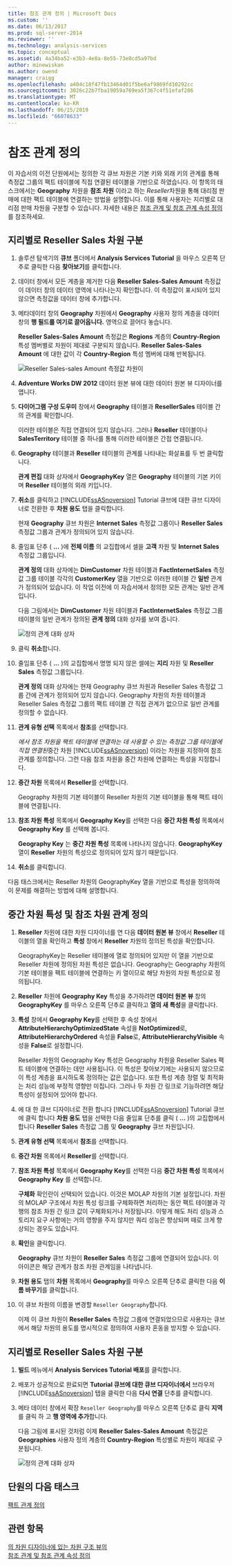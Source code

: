 ```yaml
---
title: 참조 관계 정의 | Microsoft Docs
ms.custom: ''
ms.date: 06/13/2017
ms.prod: sql-server-2014
ms.reviewer: ''
ms.technology: analysis-services
ms.topic: conceptual
ms.assetid: 4a34ba52-e3b3-4e8a-8e55-73e0cd5a97bd
author: minewiskan
ms.author: owend
manager: craigg
ms.openlocfilehash: a404c18f47fb13464d01f5be6af9869fd10292cc
ms.sourcegitcommit: 3026c22b7fba19059a769ea5f367c4f51efaf286
ms.translationtype: MT
ms.contentlocale: ko-KR
ms.lasthandoff: 06/15/2019
ms.locfileid: "66078633"
---
```

# <a name="defining-a-referenced-relationship"></a>참조 관계 정의
  이 자습서의 이전 단원에서는 정의한 각 큐브 차원은 기본 키와 외래 키의 관계를 통해 측정값 그룹의 팩트 테이블에 직접 연결된 테이블을 기반으로 하였습니다. 이 항목의 태스크에서는 **Geography** 차원을 **참조 차원** 이라고 하는 *Reseller*차원을 통해 대리점 판매에 대한 팩트 테이블에 연결하는 방법을 설명합니다. 이를 통해 사용자는 지리별로 대리점 판매 차원을 구분할 수 있습니다. 자세한 내용은 [참조 관계 및 참조 관계 속성 정의](multidimensional-models/define-a-referenced-relationship-and-referenced-relationship-properties.md)를 참조하세요.  
  
## <a name="dimensioning-reseller-sales-by-geography"></a>지리별로 Reseller Sales 차원 구분  
  
1.  솔루션 탐색기의 **큐브** 폴더에서 **Analysis Services Tutorial** 을 마우스 오른쪽 단추로 클릭한 다음 **찾아보기**를 클릭합니다.  
  
2.  데이터 창에서 모든 계층을 제거한 다음 **Reseller Sales-Sales Amount** 측정값이 데이터 창의 데이터 영역에 나타나는지 확인합니다. 이 측정값이 표시되어 있지 않으면 측정값을 데이터 창에 추가합니다.  
  
3.  메타데이터 창의 **Geography** 차원에서 **Geography** 사용자 정의 계층을 데이터 창의 **행 필드를 여기로 끌어옵니다.** 영역으로 끌어다 놓습니다.  
  
     **Reseller Sales-Sales Amount** 측정값은 **Regions** 계층의 **Country-Region** 특성 멤버별로 차원이 제대로 구분되지 않습니다. **Reseller Sales-Sales Amount** 에 대한 값이 각 **Country-Region** 특성 멤버에 대해 반복됩니다.  
  
     ![Reseller Sales-sales Amount 측정값 차원이](../../2014/tutorials/media/l5-referencedrelationship-1.gif "차원이 Reseller Sales-sales Amount 측정값")  
  
4.  **Adventure Works DW 2012** 데이터 원본 뷰에 대한 데이터 원본 뷰 디자이너를 엽니다.  
  
5.  **다이어그램 구성 도우미** 창에서 **Geography** 테이블과 **ResellerSales** 테이블 간의 관계를 확인합니다.  
  
     이러한 테이블은 직접 연결되어 있지 않습니다. 그러나 **Reseller** 테이블이나 **SalesTerritory** 테이블 중 하나를 통해 이러한 테이블은 간접 연결됩니다.  
  
6.  **Geography** 테이블과 **Reseller** 테이블의 관계를 나타내는 화살표를 두 번 클릭합니다.  
  
     **관계 편집** 대화 상자에서 **GeographyKey** 열은 **Geography** 테이블의 기본 키이며 **Reseller** 테이블의 외래 키입니다.  
  
7.  **취소**를 클릭하고 [!INCLUDE[ssASnoversion](../includes/ssasnoversion-md.md)] Tutorial 큐브에 대한 큐브 디자이너로 전환한 후 **차원 용도** 탭을 클릭합니다.  
  
     현재 **Geography** 큐브 차원은 **Internet Sales** 측정값 그룹이나 **Reseller Sales** 측정값 그룹과 관계가 정의되어 있지 않습니다.  
  
8.  줄임표 단추 ( **...** )에 **전체 이름** 의 교집합에서 셀을 **고객** 차원 및 **Internet Sales** 측정값 그룹입니다.  
  
     **관계 정의** 대화 상자에는 **DimCustomer** 차원 테이블과 **FactInternetSales** 측정값 그룹 테이블 각각의 **CustomerKey** 열을 기반으로 이러한 테이블 간 **일반** 관계가 정의되어 있습니다. 이 작업 이전에 이 자습서에서 정의한 모든 관계는 일반 관계입니다.  
  
     다음 그림에서는 **DimCustomer** 차원 테이블과 **FactInternetSales** 측정값 그룹 테이블의 일반 관계가 정의된 **관계 정의** 대화 상자를 보여 줍니다.  
  
     ![정의 관계 대화 상자](../../2014/tutorials/media/l5-referencedrelationship-4.gif "관계 정의 대화 상자")  
  
9. 클릭 **취소**합니다.  
  
10. 줄임표 단추 ( **...** )의 교집합에서 명명 되지 않은 셀에는 **지리** 차원 및 **Reseller Sales** 측정값 그룹입니다.  
  
     **관계 정의** 대화 상자에는 현재 Geography 큐브 차원과 Reseller Sales 측정값 그룹 간에 관계가 정의되어 있지 않습니다. Geography 차원의 차원 테이블과 Reseller Sales 측정값 그룹의 팩트 테이블 간 직접 관계가 없으므로 일반 관계를 정의할 수 없습니다.  
  
11. **관계 유형 선택** 목록에서 **참조**를 선택합니다.  
  
     *에서 참조 차원을 팩트 테이블에 연결하는 데 사용할 수 있는 측정값 그룹 테이블에 직접 연결된*중간 차원 [!INCLUDE[ssASnoversion](../includes/ssasnoversion-md.md)] 이라는 차원을 지정하여 참조 관계를 정의합니다. 그런 다음 참조 차원을 중간 차원에 연결하는 특성을 지정합니다.  
  
12. **중간 차원** 목록에서 **Reseller**를 선택합니다.  
  
     Geography 차원의 기본 테이블이 Reseller 차원의 기본 테이블을 통해 팩트 테이블에 연결됩니다.  
  
13. **참조 차원 특성** 목록에서 **Geography Key**를 선택한 다음 **중간 차원 특성** 목록에서 **Geography Key** 를 선택해 봅니다.  
  
     **Geography Key** 는 **중간 차원 특성** 목록에 나타나지 않습니다. **GeographyKey** 열이 **Reseller** 차원의 특성으로 정의되어 있지 않기 때문입니다.  
  
14. **취소**를 클릭합니다.  
  
 다음 태스크에서는 Reseller 차원의 GeographyKey 열을 기반으로 특성을 정의하여 이 문제를 해결하는 방법에 대해 설명합니다.  
  
## <a name="defining-the-intermediate-dimension-attribute-and-the-referenced-dimension-relationship"></a>중간 차원 특성 및 참조 차원 관계 정의  
  
1.  **Reseller** 차원에 대한 차원 디자이너를 연 다음 **데이터 원본 뷰** 창에서 **Reseller** 테이블의 열을 확인하고 **특성** 창에서 **Reseller** 차원의 정의된 특성을 확인합니다.  
  
     GeographyKey는 Reseller 테이블에 열로 정의되어 있지만 이 열을 기반으로 Reseller 차원에 정의된 차원 특성은 없습니다. Geography는 Geography 차원의 기본 테이블을 팩트 테이블에 연결하는 키 열이므로 해당 차원의 차원 특성으로 정의됩니다.  
  
2.  **Reseller** 차원에 **Geography Key** 특성을 추가하려면 **데이터 원본 뷰** 창의 **GeographyKey** 를 마우스 오른쪽 단추로 클릭하고 **열의 새 특성**을 클릭합니다.  
  
3.  **특성** 창에서 **Geography Key**를 선택한 후 속성 창에서 **AttributeHierarchyOptimizedState** 속성을 **NotOptimized**로, **AttributeHierarchyOrdered** 속성을 **False**로, **AttributeHierarchyVisible** 속성을 **False**로 설정합니다.  
  
     Reseller 차원의 Geography Key 특성은 Geography 차원을 Reseller Sales 팩트 테이블에 연결하는 데만 사용됩니다. 이 특성은 찾아보기에는 사용되지 않으므로 이 특성 계층을 표시하도록 정의하는 값은 없습니다. 또한 특성 계층 정렬 및 최적화는 처리 성능에 부정적 영향만 미칩니다. 그러나 두 차원 간 링크로 기능하려면 해당 특성이 설정되어 있어야 합니다.  
  
4.  에 대 한 큐브 디자이너로 전환 합니다 [!INCLUDE[ssASnoversion](../includes/ssasnoversion-md.md)] Tutorial 큐브에 클릭 합니다 **차원 용도** 탭을 선택한 다음 줄임표 단추를 클릭 ( **...** )의 교집합에서 합니다 **Reseller Sales** 측정값 그룹 및 **Geography** 큐브 차원입니다.  
  
5.  **관계 유형 선택** 목록에서 **참조**를 선택합니다.  
  
6.  **중간 차원** 목록에서 **Reseller**를 선택합니다.  
  
7.  **참조 차원 특성** 목록에서 **Geography Key**를 선택한 다음 **중간 차원 특성** 목록에서 **Geography Key** 를 선택합니다.  
  
     **구체화** 확인란이 선택되어 있습니다. 이것은 MOLAP 차원의 기본 설정입니다. 차원의 MOLAP 구조에서 차원 특성 링크를 구체화하면 처리하는 동안 팩트 테이블과 각 행의 참조 차원 간 링크 값이 구체화되거나 저장됩니다. 이렇게 해도 처리 성능과 스토리지 요구 사항에는 거의 영향을 주지 않지만 쿼리 성능은 향상되며 때로 크게 향상되는 경우도 있습니다.  
  
8.  **확인**을 클릭합니다.  
  
     **Geography** 큐브 차원이 **Reseller Sales** 측정값 그룹에 연결되어 있습니다. 이 아이콘은 해당 관계가 참조 차원 관계임을 나타냅니다.  
  
9. **차원 용도** 탭의 **차원** 목록에서 **Geography**를 마우스 오른쪽 단추로 클릭한 다음 **이름 바꾸기**를 클릭합니다.  
  
10. 이 큐브 차원의 이름을 변경할 `Reseller Geography`합니다.  
  
     이제 이 큐브 차원이 **Reseller Sales** 측정값 그룹에 연결되었으므로 사용자는 큐브에서 해당 차원의 용도를 명시적으로 정의하여 사용자 혼동을 방지할 수 있습니다.  
  
## <a name="successfully-dimensioning-reseller-sales-by-geography"></a>지리별로 Reseller Sales 차원 구분  
  
1.  **빌드** 메뉴에서 **Analysis Services Tutorial 배포**를 클릭합니다.  
  
2.  배포가 성공적으로 완료되면 **Tutorial 큐브에 대한 큐브 디자이너에서** 브라우저 [!INCLUDE[ssASnoversion](../includes/ssasnoversion-md.md)] 탭을 클릭한 다음 **다시 연결** 단추를 클릭합니다.  
  
3.  메타 데이터 창에서 확장 `Reseller Geography`를 마우스 오른쪽 단추로 클릭 **지역**를 클릭 하 고 **행 영역에 추가**합니다.  
  
     다음 그림에 표시된 것처럼 이제 **Reseller Sales-Sales Amount** 측정값은 **Geographies** 사용자 정의 계층의 **Country-Region** 특성별로 차원이 제대로 구분됩니다.  
  
     ![정의 관계 대화 상자](../../2014/tutorials/media/l5-referencedrelationship-5.gif "관계 정의 대화 상자")  
  
## <a name="next-task-in-lesson"></a>단원의 다음 태스크  
 [팩트 관계 정의](../analysis-services/lesson-5-2-defining-a-fact-relationship.md)  
  
## <a name="see-also"></a>관련 항목  
 [의 차원 디자이너에 있는 차원 구조 뷰의](multidimensional-models-olap-logical-dimension-objects/attribute-relationships.md)   
 [참조 관계 및 참조 관계 속성 정의](multidimensional-models/define-a-referenced-relationship-and-referenced-relationship-properties.md)  
  
  
